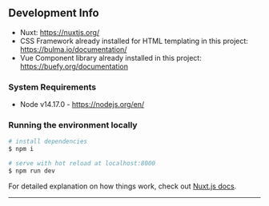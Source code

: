 ## Development Info

* Nuxt: https://nuxtjs.org/
* CSS Framework already installed for HTML templating in this project: https://bulma.io/documentation/
* Vue Component library already installed in this project: https://buefy.org/documentation

### System Requirements
* Node v14.17.0 - https://nodejs.org/en/

### Running the environment locally

```bash
# install dependencies
$ npm i

# serve with hot reload at localhost:8000
$ npm run dev
```

For detailed explanation on how things work, check out [Nuxt.js docs](https://nuxtjs.org).

<hr>
